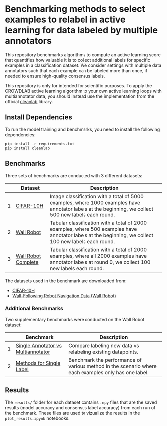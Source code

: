 # Benchmarking methods to select examples to relabel in active learning for data labeled by multiple annotators

This repository benchmarks algorithms to compute an active learning score that quantifies how valuable it is to collect additional labels for specific examples in a classification dataset. We consider settings with multiple data annotators such that each example can be labeled more than once, if needed to ensure high-quality consensus labels. 

This repository is only for intended for scientific purposes. To apply the CROWDLAB active learning algorithm to your own active learning loops with multiannotator data, you should instead use the implementation from the official [cleanlab](https://github.com/cleanlab/cleanlab) library.

## Install Dependencies

To run the model training and benchmarks, you need to install the following dependencies:

```
pip install -r requirements.txt
pip install cleanlab
```

## Benchmarks

Three sets of benchmarks are conducted with 3 different datasets: 

|   | Dataset | Description | 
| - | ------- | ----------- |
| 1 | [CIFAR-10H](cifar-10h) | Image classification with a total of 5000 examples, where 1000 examples have annotator labels at the beginning, we collect 500 new labels each round. |
| 2 | [Wall Robot](wall-robot) | Tabular classification with a total of 2000 examples, where 500 examples have annotator labels at the beginning, we collect 100 new labels each round. |
| 3 | [Wall Robot Complete](wall-robot-completely-labeled) | Tabular classification with a total of 2000 examples, where all 2000 examples have annotator labels at round 0, we collect 100 new labels each round. |

The datasets used in the benchmark are downloaded from:

- [CIFAR-10H](https://github.com/jcpeterson/cifar-10h)
- [Wall-Following Robot Navigation Data (Wall Robot)](https://www.openml.org/search?type=data&sort=runs&status=any&qualities.NumberOfClasses=gte_2&qualities.NumberOfInstances=between_1000_10000&id=1526)


### Additional Benchmarks

Two supplementary benchmarks were conducted on the Wall Robot dataset:

|   | Benchmark | Description | 
| - | --------- | ----------- |
| 1 | [Single Annotator vs Multiannotator](extra-benchmarks/single-vs-multiannotator) | Compare labeling new data vs relabeling existing datapoints. |
| 2 | [Methods for Single Label](extra-benchmarks/single-annotator) | Benchmark the performance of various method in the scenario where each examples only has one label. |


## Results

The `results/` folder for each dataset contains `.npy` files that are the saved results (model accuracy and consensus label accuracy) from each run of the benchmark. These files are used to vizualize the results in the `plot_results.ipynb` notebooks.